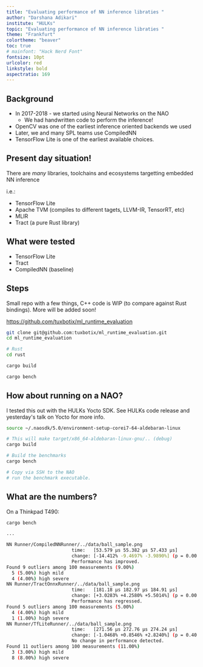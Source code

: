 ```yaml
---
title: "Evaluating performance of NN inference libraties "
author: "Darshana Adikari"
institute: "HULKs"
topic: "Evaluating performance of NN inference libraties "
theme: "Frankfurt"
colortheme: "beaver"
toc: true
# mainfont: "Hack Nerd Font"
fontsize: 10pt
urlcolor: red
linkstyle: bold
aspectratio: 169
---
```

## Background

* In 2017-2018 - we started using Neural Networks on the NAO
    * We had handwritten code to perform the inference!
* OpenCV was one of the earliest inference oriented backends we used
* Later, we and many SPL teams use CompiledNN
* TensorFlow Lite is one of the earliest available choices.

## Present day situation!

There are *many* libraries, toolchains and ecosystems targetting embedded NN inference

i.e.:
* TensorFlow Lite
* Apache TVM (compiles to different tagets, LLVM-IR, TensorRT, etc)
* MLIR
* Tract (a pure Rust library)

## What were tested

* TensorFlow Lite
* Tract
* CompiledNN (baseline)

## Steps

Small repo with a few things, C++ code is WIP (to compare against Rust bindings).
More will be added soon!

https://github.com/tuxbotix/ml_runtime_evaluation

```bash
git clone git@github.com:tuxbotix/ml_runtime_evaluation.git
cd ml_runtime_evaluation

# Rust
cd rust

cargo build

cargo bench
```

## How about running on a NAO?

I tested this out with the HULKs Yocto SDK. See HULKs code release and yesterday's talk on Yocto for more info.

```bash
source ~/.naosdk/5.0/environment-setup-corei7-64-aldebaran-linux

# This will make target/x86_64-aldebaran-linux-gnu/.. (debug)
cargo build

# Build the benchmarks
cargo bench

# Copy via SSH to the NAO
# run the benchmark executable.
```

## What are the numbers?

On a Thinkpad T490:

```bash
cargo bench

...

NN Runner/CompiledNNRunner/../data/ball_sample.png
                        time:   [53.579 µs 55.382 µs 57.433 µs]
                        change: [-14.412% -9.4697% -3.9890%] (p = 0.00 < 0.05)
                        Performance has improved.
Found 9 outliers among 100 measurements (9.00%)
  5 (5.00%) high mild
  4 (4.00%) high severe
NN Runner/TractOnnxRunner/../data/ball_sample.png
                        time:   [181.18 µs 182.97 µs 184.91 µs]
                        change: [+3.0283% +4.2580% +5.5014%] (p = 0.00 < 0.05)
                        Performance has regressed.
Found 5 outliers among 100 measurements (5.00%)
  4 (4.00%) high mild
  1 (1.00%) high severe
NN Runner/TfLiteRunner/../data/ball_sample.png
                        time:   [271.56 µs 272.76 µs 274.24 µs]
                        change: [-1.0468% +0.8546% +2.8240%] (p = 0.40 > 0.05)
                        No change in performance detected.
Found 11 outliers among 100 measurements (11.00%)
  3 (3.00%) high mild
  8 (8.00%) high severe

```


